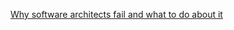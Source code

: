 [Why software architects fail and what to do about it](https://www.youtube.com/watch?v=AkYDsiRVqno)

